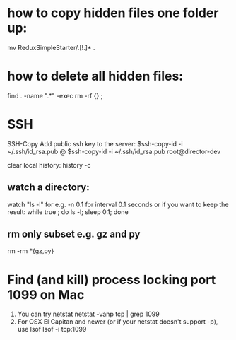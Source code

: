 # how to copy hidden files one folder up:
mv ReduxSimpleStarter/.[!.]* .

# how to delete all hidden files:
find . -name ".*" -exec rm -rf {} \;

# SSH
SSH-Copy Add public ssh key to the server:
$ssh-copy-id -i ~/.ssh/id_rsa.pub <username>@<hostname>
$ssh-copy-id -i ~/.ssh/id_rsa.pub root@director-dev

clear local history: history -c

## watch a directory:
watch "ls -l" 
for e.g.
-n 0.1 for interval 0.1 seconds
or if you want to keep the result:
while true ; do ls -l; sleep 0.1; done

## rm only subset e.g. gz and py
rm -rm *{gz,py}

# Find (and kill) process locking port 1099 on Mac
1. You can try netstat netstat -vanp tcp | grep 1099
2. For OSX El Capitan and newer (or if your netstat doesn't support -p), use lsof lsof -i tcp:1099 
